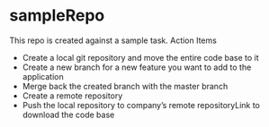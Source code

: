 # sampleRepo

This repo is created against a sample task.
Action Items
- Create a local git repository and move the entire code base to it
- Create a new branch for a new feature you want to add to the application
- Merge back the created branch with the master branch
- Create a remote repository 
- Push the local repository to company’s remote repositoryLink to download the code base
